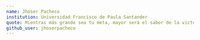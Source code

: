```yaml
---
name: Jhoser Pacheco 
institution: Universidad Francisco de Paula Santander
quote: Mientras más grande sea tu meta, mayor será el sabor de la victoria
github_user: jhoserpacheco
---
```

